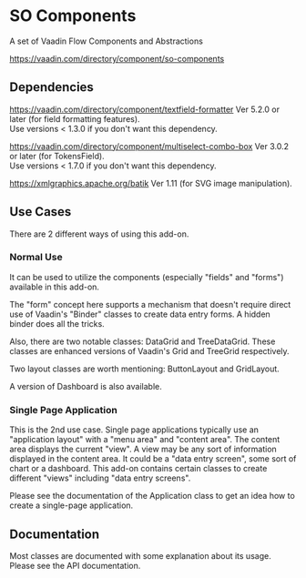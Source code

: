 # SO Components
A set of Vaadin Flow Components and Abstractions

https://vaadin.com/directory/component/so-components

## Dependencies
https://vaadin.com/directory/component/textfield-formatter Ver 5.2.0 or later (for field formatting features).  
Use versions < 1.3.0 if you don't want this dependency.

https://vaadin.com/directory/component/multiselect-combo-box Ver 3.0.2 or later (for TokensField).  
Use versions < 1.7.0 if you don't want this dependency.

https://xmlgraphics.apache.org/batik Ver 1.11 (for SVG image manipulation).

## Use Cases
There are 2 different ways of using this add-on.

### Normal Use
It can be used to utilize the components (especially "fields" and "forms") available in this add-on.

The "form" concept here supports a mechanism that doesn't require direct use of Vaadin's "Binder" classes to create data entry forms.
A hidden binder does all the tricks.

Also, there are two notable classes: DataGrid and TreeDataGrid. These classes are enhanced
versions of Vaadin's Grid and TreeGrid respectively.

Two layout classes are worth mentioning: ButtonLayout and GridLayout.

A version of Dashboard is also available.

### Single Page Application
This is the 2nd use case. Single page applications typically use an "application layout"
with a "menu area" and "content area". The content area displays the current "view". A view may
be any sort of information displayed in the content area. It could be a "data entry screen", some
sort of chart or a dashboard. This add-on contains certain classes to create different
"views" including "data entry screens".

Please see the documentation of the Application class to get an idea how to create a single-page
application.

## Documentation
Most classes are documented with some explanation about its usage. Please see the API
documentation.